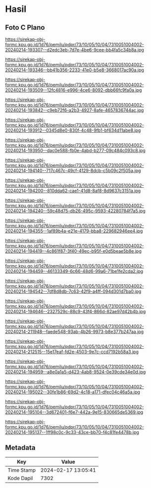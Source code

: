 # Hasil

## Foto C Plano

https://sirekap-obj-formc.kpu.go.id/1d76/pemilu/pdpr/73/10/05/10/04/7310051004002-20240214-193307--d2edc3eb-7d7e-4be6-9cee-bb4fa5c34b8a.jpg

https://sirekap-obj-formc.kpu.go.id/1d76/pemilu/pdpr/73/10/05/10/04/7310051004002-20240214-193346--bb41b356-2233-41e0-b5e8-3668017ac90a.jpg

https://sirekap-obj-formc.kpu.go.id/1d76/pemilu/pdpr/73/10/05/10/04/7310051004002-20240214-193509--12fc4816-e996-4ce6-8092-dbb66fc9fa0a.jpg

https://sirekap-obj-formc.kpu.go.id/1d76/pemilu/pdpr/73/10/05/10/04/7310051004002-20240214-193842--c9eb72f6-a2b3-4927-8afe-4657836744ac.jpg

https://sirekap-obj-formc.kpu.go.id/1d76/pemilu/pdpr/73/10/05/10/04/7310051004002-20240214-193912--0345d8e0-830f-4c48-9fb1-bf634d11abe8.jpg

https://sirekap-obj-formc.kpu.go.id/1d76/pemilu/pdpr/73/10/05/10/04/7310051004002-20240214-193950--dac0e588-fb0e-4abd-b277-09c484c093c8.jpg

https://sirekap-obj-formc.kpu.go.id/1d76/pemilu/pdpr/73/10/05/10/04/7310051004002-20240214-194140--717c467c-49cf-4129-8dcb-c5b09c2f505a.jpg

https://sirekap-obj-formc.kpu.go.id/1d76/pemilu/pdpr/73/10/05/10/04/7310051004002-20240214-194200--810dda62-cae1-41d8-8af8-8d9637c3151a.jpg

https://sirekap-obj-formc.kpu.go.id/1d76/pemilu/pdpr/73/10/05/10/04/7310051004002-20240214-194240--59c48d75-db26-495c-9593-42280784f7a5.jpg

https://sirekap-obj-formc.kpu.go.id/1d76/pemilu/pdpr/73/10/05/10/04/7310051004002-20240214-194355--1af89b4a-e21e-4179-bba8-229682946ee4.jpg

https://sirekap-obj-formc.kpu.go.id/1d76/pemilu/pdpr/73/10/05/10/04/7310051004002-20240214-194419--4c861f87-3f40-49ec-b95f-e0d5beae5b8e.jpg

https://sirekap-obj-formc.kpu.go.id/1d76/pemilu/pdpr/73/10/05/10/04/7310051004002-20240214-194459--46133349-6c66-48d6-99a6-71be1fe2cda2.jpg

https://sirekap-obj-formc.kpu.go.id/1d76/pemilu/pdpr/73/10/05/10/04/7310051004002-20240214-194542--7df8d8db-7c63-42f9-a4ff-094d301d7ba0.jpg

https://sirekap-obj-formc.kpu.go.id/1d76/pemilu/pdpr/73/10/05/10/04/7310051004002-20240214-194646--2327529c-88c9-43f4-866d-82ae97d42b4b.jpg

https://sirekap-obj-formc.kpu.go.id/1d76/pemilu/pdpr/73/10/05/10/04/7310051004002-20240214-211948--faede548-93ab-4b26-9973-b8e377b247aa.jpg

https://sirekap-obj-formc.kpu.go.id/1d76/pemilu/pdpr/73/10/05/10/04/7310051004002-20240214-212515--15e17eaf-fd2e-4503-9e7c-ccd7192b58a3.jpg

https://sirekap-obj-formc.kpu.go.id/1d76/pemilu/pdpr/73/10/05/10/04/7310051004002-20240214-194959--a8e0a1a5-d423-4ab8-9524-0e39cde34e0d.jpg

https://sirekap-obj-formc.kpu.go.id/1d76/pemilu/pdpr/73/10/05/10/04/7310051004002-20240214-195022--30fe1b86-69d2-4c18-a171-dfec04c46a5a.jpg

https://sirekap-obj-formc.kpu.go.id/1d76/pemilu/pdpr/73/10/05/10/04/7310051004002-20240214-195104--3d672401-f6e7-442a-9e15-830665de5369.jpg

https://sirekap-obj-formc.kpu.go.id/1d76/pemilu/pdpr/73/10/05/10/04/7310051004002-20240214-195137--1ff98c0c-9c33-43ce-bb70-f4c81fe4478b.jpg


## Metadata

| Key        | Value               |
| ---------- | ------------------- |
| Time Stamp | 2024-02-17 13:05:41 |
| Kode Dapil | 7302                |




